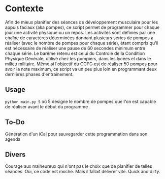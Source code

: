 # Contexte 
Afin de mieux planifier des séances de développement musculaire pour les appuis faciaux (aka pompes), ce script permet de programmer pour chaque jour une activité physique ou un repos.
Les activités sont définies par une chaîne de caractères déterminées donnant plusieurs séries de pompes à réaliser (avec le nombre de pompes pour chaque série), étant compris qu'il est nécessaire de réaliser une pause de 60 secondes minimum entre chaque série.
Le barême retenu est celui du Controle de la Condition Physique Générale, utilisé chez les pompiers, dans les lycées et dans le milieu militaire.
Même si l'objectif du CCPG est de réaliser 50 pompes pour avoir la note maximum, ce script va un peu plus loin en programmant deux dernières phases d'entrainement.
## Usage
`python main.py 5`
où 5 désigne le nombre de pompes que l'on est capable de réaliser avant le début du programme


## To-Do
Génération d'un iCal pour sauvegarder cette programmation dans son agenda

## Divers
Courage aux malheureux qui n'ont pas le choix que de planifier de telles séances.
Oui, ce code est moche. Mais il fallait délivrer vite. Quick and dirty.
